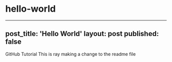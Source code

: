 # hello-world
---
post_title: 'Hello World'
layout: post
published: false
---
GitHub Tutorial
This is ray making a change to the readme file

